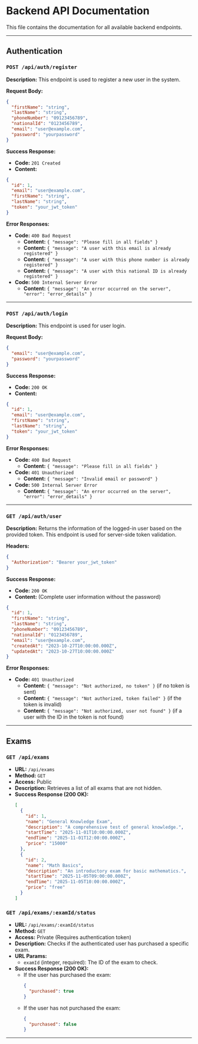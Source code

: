# Backend API Documentation

This file contains the documentation for all available backend endpoints.

---

## Authentication

### `POST /api/auth/register`

**Description:** This endpoint is used to register a new user in the system.

**Request Body:**
```json
{
  "firstName": "string",
  "lastName": "string",
  "phoneNumber": "09123456789",
  "nationalId": "0123456789",
  "email": "user@example.com",
  "password": "yourpassword"
}
```

**Success Response:**
- **Code:** `201 Created`
- **Content:**
```json
{
  "id": 1,
  "email": "user@example.com",
  "firstName": "string",
  "lastName": "string",
  "token": "your_jwt_token"
}
```

**Error Responses:**
- **Code:** `400 Bad Request`
  - **Content:** `{ "message": "Please fill in all fields" }`
  - **Content:** `{ "message": "A user with this email is already registered" }`
  - **Content:** `{ "message": "A user with this phone number is already registered" }`
  - **Content:** `{ "message": "A user with this national ID is already registered" }`
- **Code:** `500 Internal Server Error`
  - **Content:** `{ "message": "An error occurred on the server", "error": "error_details" }`

---

### `POST /api/auth/login`

**Description:** This endpoint is used for user login.

**Request Body:**
```json
{
  "email": "user@example.com",
  "password": "yourpassword"
}
```

**Success Response:**
- **Code:** `200 OK`
- **Content:**
```json
{
  "id": 1,
  "email": "user@example.com",
  "firstName": "string",
  "lastName": "string",
  "token": "your_jwt_token"
}
```

**Error Responses:**
- **Code:** `400 Bad Request`
  - **Content:** `{ "message": "Please fill in all fields" }`
- **Code:** `401 Unauthorized`
  - **Content:** `{ "message": "Invalid email or password" }`
- **Code:** `500 Internal Server Error`
  - **Content:** `{ "message": "An error occurred on the server", "error": "error_details" }`

---

### `GET /api/auth/user`

**Description:** Returns the information of the logged-in user based on the provided token. This endpoint is used for server-side token validation.

**Headers:**
```json
{
  "Authorization": "Bearer your_jwt_token"
}
```

**Success Response:**
- **Code:** `200 OK`
- **Content:** (Complete user information without the password)
```json
{
  "id": 1,
  "firstName": "string",
  "lastName": "string",
  "phoneNumber": "09123456789",
  "nationalId": "0123456789",
  "email": "user@example.com",
  "createdAt": "2023-10-27T10:00:00.000Z",
  "updatedAt": "2023-10-27T10:00:00.000Z"
}
```

**Error Responses:**
- **Code:** `401 Unauthorized`
  - **Content:** `{ "message": "Not authorized, no token" }` (if no token is sent)
  - **Content:** `{ "message": "Not authorized, token failed" }` (if the token is invalid)
  - **Content:** `{ "message": "Not authorized, user not found" }` (if a user with the ID in the token is not found)

---

## Exams

### `GET /api/exams`

- **URL:** `/api/exams`
- **Method:** `GET`
- **Access:** Public
- **Description:** Retrieves a list of all exams that are not hidden.
- **Success Response (200 OK):**
  ```json
  [
    {
      "id": 1,
      "name": "General Knowledge Exam",
      "description": "A comprehensive test of general knowledge.",
      "startTime": "2025-11-01T10:00:00.000Z",
      "endTime": "2025-11-01T12:00:00.000Z",
      "price": "15000"
    },
    {
      "id": 2,
      "name": "Math Basics",
      "description": "An introductory exam for basic mathematics.",
      "startTime": "2025-11-05T09:00:00.000Z",
      "endTime": "2025-11-05T10:00:00.000Z",
      "price": "free"
    }
  ]
  ```

### `GET /api/exams/:examId/status`

- **URL:** `/api/exams/:examId/status`
- **Method:** `GET`
- **Access:** Private (Requires authentication token)
- **Description:** Checks if the authenticated user has purchased a specific exam.
- **URL Params:**
  - `examId` (integer, required): The ID of the exam to check.
- **Success Response (200 OK):**
  - If the user has purchased the exam:
    ```json
    {
      "purchased": true
    }
    ```
  - If the user has not purchased the exam:
    ```json
    {
      "purchased": false
    }
    ```

---
